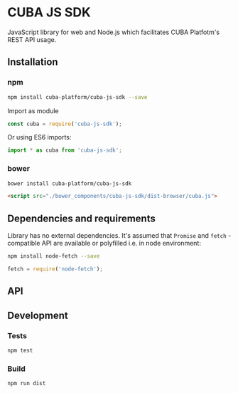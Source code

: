 # CUBA JS SDK
JavaScript library for web and Node.js which facilitates CUBA Platfotm's REST API usage.
 
## Installation

### npm

```bash
npm install cuba-platform/cuba-js-sdk --save
```
Import as module  
```javascript
const cuba = require('cuba-js-sdk');
```

Or using ES6 imports:

```javascript
import * as cuba from 'cuba-js-sdk';
```

### bower
```bash
bower install cuba-platform/cuba-js-sdk
```
```html
<script src="./bower_components/cuba-js-sdk/dist-browser/cuba.js">
```


## Dependencies and requirements
Library has no external dependencies. It's assumed that `Promise` and `fetch` -compatible API are available 
or polyfilled i.e. in node environment:
  
```bash
npm install node-fetch --save
```

```javascript
fetch = require('node-fetch');
```

## API


## Development

### Tests
```bash
npm test
```
### Build
```bash
npm run dist
```
